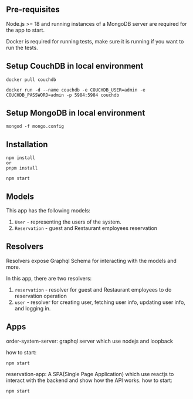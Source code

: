 ## Pre-requisites

Node.js >= 18 and running instances of a MongoDB server are required for the app to start.

Docker is required for running tests, make sure it is running if you want to run the tests.

## Setup CouchDB in local environment

```
docker pull couchdb

docker run -d --name couchdb -e COUCHDB_USER=admin -e COUCHDB_PASSWORD=admin -p 5984:5984 couchdb

```

## Setup MongoDB in local environment

```
mongod -f mongo.config
```

## Installation

```
npm install
or
pnpm install

npm start
```

## Models

This app has the following models:

1. `User` - representing the users of the system.
2. `Reservation` - guest and Restaurant employees reservation

## Resolvers

Resolvers expose Graphql Schema for interacting with the models and more.

In this app, there are two resolvers:

1. `reservation` - resolver for guest and Restaurant employees to do reservation operation
2. `user` - resolver for creating user, fetching user info,
   updating user info, and logging in.

## Apps

order-system-server: graphql server which use nodejs and loopback

how to start:

```
npm start
```

reservation-app: A SPA(Single Page Application) which use reactjs to interact with the backend and show how the API works.
how to start:

```
npm start
```
